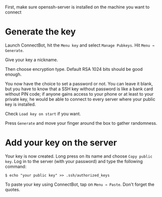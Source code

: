 <!-- 
.. title: ConnectBot: Authenticate with a SSH key
.. slug: connectbot-authenticate-with-a-ssh-key
.. date: 02/18/2013 00:00:00 AM UTC+02:00
.. tags: android, ssh
.. link: 
.. description: 
.. type: text
-->

First, make sure openssh-server is installed on the machine you want to connect

# Generate the key

Launch ConnectBot, hit the `Menu key` and select `Manage Pubkeys`.
Hit `Menu → Generate`.

Give your key a nickname.

Then choose encryption type. Default RSA 1024 bits should be good enough.

You now have the choice to set a password or not. You can leave it blank, but
you have to know that a SSH key without password is like a bank card without PIN
code; if anyone gains access to your phone or at least to your private key, he
would be able to connect to every server where your public key is installed.

Check `Load key on start` if you want.

Press `Generate` and move your finger around the box to gather randomness.

# Add your key on the server

Your key is now created.
Long press on its name and choose `Copy public key`.
Log in to the server (with your password) and type the following command:

```console
$ echo "your public key" >> .ssh/authorized_keys
```

To paste your key using ConnectBot, tap on `Menu → Paste`. Don't forget the
quotes.
